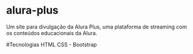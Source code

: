 # alura-plus

Um site para divulgação da Alura Plus, uma plataforma de streaming com os conteúdos educacionais da Alura.

#Tecnologias
HTML
CSS - Bootstrap
